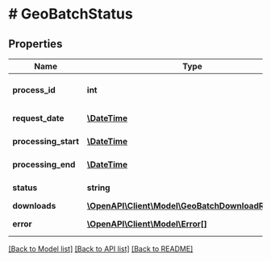 # # GeoBatchStatus

## Properties

Name | Type | Description | Notes
------------ | ------------- | ------------- | -------------
**process_id** | **int** | Process ID for Batch file. | [optional]
**request_date** | [**\DateTime**](\DateTime.md) | Request Date. | [optional]
**processing_start** | [**\DateTime**](\DateTime.md) | Processing Start. | [optional]
**processing_end** | [**\DateTime**](\DateTime.md) | Processing End. | [optional]
**status** | **string** | Status Of Batch File. | [optional]
**downloads** | [**\OpenAPI\Client\Model\GeoBatchDownloadResponse**](GeoBatchDownloadResponse.md) |  | [optional]
**error** | [**\OpenAPI\Client\Model\Error[]**](Error.md) | Error information. | [optional]

[[Back to Model list]](../../README.md#models) [[Back to API list]](../../README.md#endpoints) [[Back to README]](../../README.md)
